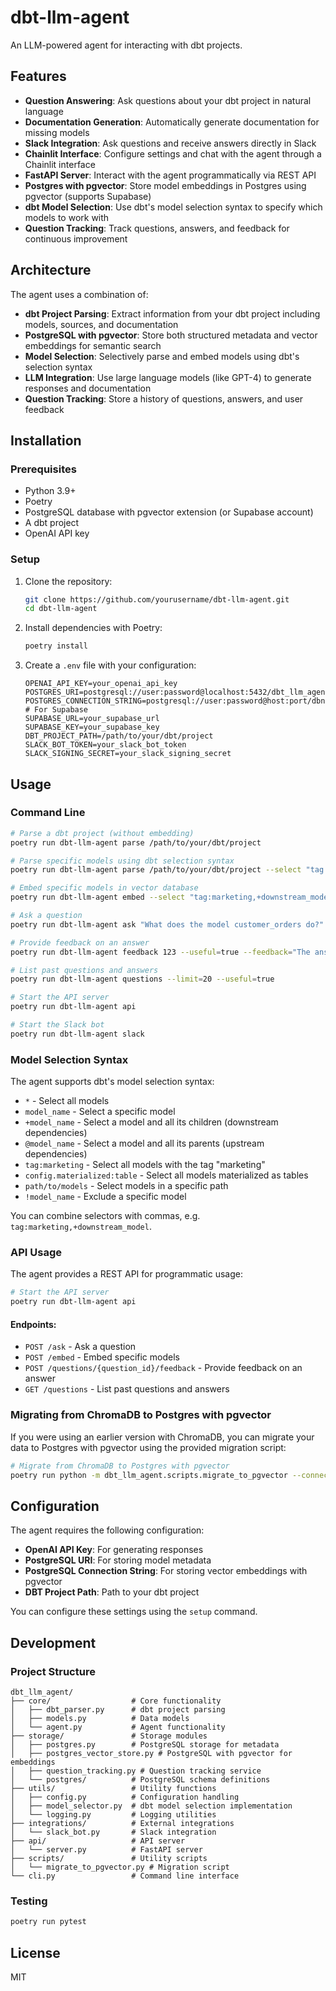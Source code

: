# dbt-llm-agent

An LLM-powered agent for interacting with dbt projects.

## Features

- **Question Answering**: Ask questions about your dbt project in natural language
- **Documentation Generation**: Automatically generate documentation for missing models
- **Slack Integration**: Ask questions and receive answers directly in Slack
- **Chainlit Interface**: Configure settings and chat with the agent through a Chainlit interface
- **FastAPI Server**: Interact with the agent programmatically via REST API
- **Postgres with pgvector**: Store model embeddings in Postgres using pgvector (supports Supabase)
- **dbt Model Selection**: Use dbt's model selection syntax to specify which models to work with
- **Question Tracking**: Track questions, answers, and feedback for continuous improvement

## Architecture

The agent uses a combination of:

- **dbt Project Parsing**: Extract information from your dbt project including models, sources, and documentation
- **PostgreSQL with pgvector**: Store both structured metadata and vector embeddings for semantic search
- **Model Selection**: Selectively parse and embed models using dbt's selection syntax
- **LLM Integration**: Use large language models (like GPT-4) to generate responses and documentation
- **Question Tracking**: Store a history of questions, answers, and user feedback

## Installation

### Prerequisites

- Python 3.9+
- Poetry
- PostgreSQL database with pgvector extension (or Supabase account)
- A dbt project
- OpenAI API key

### Setup

1. Clone the repository:

   ```bash
   git clone https://github.com/yourusername/dbt-llm-agent.git
   cd dbt-llm-agent
   ```

2. Install dependencies with Poetry:

   ```bash
   poetry install
   ```

3. Create a `.env` file with your configuration:
   ```
   OPENAI_API_KEY=your_openai_api_key
   POSTGRES_URI=postgresql://user:password@localhost:5432/dbt_llm_agent
   POSTGRES_CONNECTION_STRING=postgresql://user:password@host:port/dbname
   # For Supabase
   SUPABASE_URL=your_supabase_url
   SUPABASE_KEY=your_supabase_key
   DBT_PROJECT_PATH=/path/to/your/dbt/project
   SLACK_BOT_TOKEN=your_slack_bot_token
   SLACK_SIGNING_SECRET=your_slack_signing_secret
   ```

## Usage

### Command Line

```bash
# Parse a dbt project (without embedding)
poetry run dbt-llm-agent parse /path/to/your/dbt/project

# Parse specific models using dbt selection syntax
poetry run dbt-llm-agent parse /path/to/your/dbt/project --select "tag:marketing,+downstream_model"

# Embed specific models in vector database
poetry run dbt-llm-agent embed --select "tag:marketing,+downstream_model"

# Ask a question
poetry run dbt-llm-agent ask "What does the model customer_orders do?"

# Provide feedback on an answer
poetry run dbt-llm-agent feedback 123 --useful=true --feedback="The answer was clear and helpful"

# List past questions and answers
poetry run dbt-llm-agent questions --limit=20 --useful=true

# Start the API server
poetry run dbt-llm-agent api

# Start the Slack bot
poetry run dbt-llm-agent slack
```

### Model Selection Syntax

The agent supports dbt's model selection syntax:

- `*` - Select all models
- `model_name` - Select a specific model
- `+model_name` - Select a model and all its children (downstream dependencies)
- `@model_name` - Select a model and all its parents (upstream dependencies)
- `tag:marketing` - Select all models with the tag "marketing"
- `config.materialized:table` - Select all models materialized as tables
- `path/to/models` - Select models in a specific path
- `!model_name` - Exclude a specific model

You can combine selectors with commas, e.g. `tag:marketing,+downstream_model`.

### API Usage

The agent provides a REST API for programmatic usage:

```bash
# Start the API server
poetry run dbt-llm-agent api
```

#### Endpoints:

- `POST /ask` - Ask a question
- `POST /embed` - Embed specific models
- `POST /questions/{question_id}/feedback` - Provide feedback on an answer
- `GET /questions` - List past questions and answers

### Migrating from ChromaDB to Postgres with pgvector

If you were using an earlier version with ChromaDB, you can migrate your data to Postgres with pgvector using the provided migration script:

```bash
# Migrate from ChromaDB to Postgres with pgvector
poetry run python -m dbt_llm_agent.scripts.migrate_to_pgvector --connection-string postgresql://user:pass@host:port/dbname
```

## Configuration

The agent requires the following configuration:

- **OpenAI API Key**: For generating responses
- **PostgreSQL URI**: For storing model metadata
- **PostgreSQL Connection String**: For storing vector embeddings with pgvector
- **DBT Project Path**: Path to your dbt project

You can configure these settings using the `setup` command.

## Development

### Project Structure

```
dbt_llm_agent/
├── core/                  # Core functionality
│   ├── dbt_parser.py      # dbt project parsing
│   ├── models.py          # Data models
│   └── agent.py           # Agent functionality
├── storage/               # Storage modules
│   ├── postgres.py        # PostgreSQL storage for metadata
│   ├── postgres_vector_store.py # PostgreSQL with pgvector for embeddings
│   ├── question_tracking.py # Question tracking service
│   └── postgres/          # PostgreSQL schema definitions
├── utils/                 # Utility functions
│   ├── config.py          # Configuration handling
│   ├── model_selector.py  # dbt model selection implementation
│   └── logging.py         # Logging utilities
├── integrations/          # External integrations
│   └── slack_bot.py       # Slack integration
├── api/                   # API server
│   └── server.py          # FastAPI server
├── scripts/               # Utility scripts
│   └── migrate_to_pgvector.py # Migration script
└── cli.py                 # Command line interface
```

### Testing

```bash
poetry run pytest
```

## License

MIT
